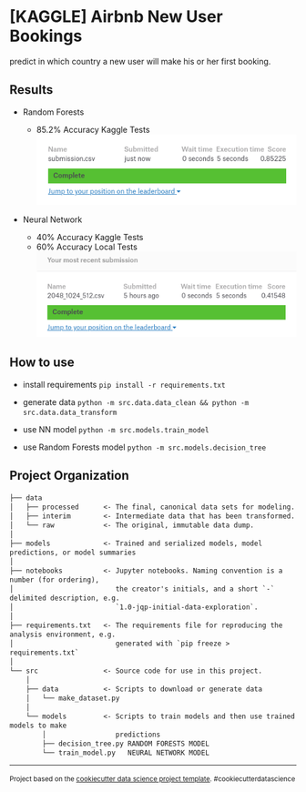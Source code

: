 [KAGGLE] Airbnb New User Bookings 
==============================

predict in which country a new user will make his or her first booking.

Results
------------
- Random Forests
    - 85.2% Accuracy Kaggle Tests
![Forest Score](./results/forest_score.png)

- Neural Network
    - 40% Accuracy Kaggle Tests
    - 60% Accuracy Local Tests
![NN Score](./results/nn_score.png)


How to use
------------
- install requirements
`pip install -r requirements.txt`

- generate data
`python -m src.data.data_clean && python -m src.data.data_transform`

- use NN model
`python -m src.models.train_model`

- use Random Forests model
`python -m src.models.decision_tree`

Project Organization
------------

    ├── data
    │   ├── processed      <- The final, canonical data sets for modeling.
    │   ├── interim        <- Intermediate data that has been transformed.
    │   └── raw            <- The original, immutable data dump.
    │
    ├── models             <- Trained and serialized models, model predictions, or model summaries
    │
    ├── notebooks          <- Jupyter notebooks. Naming convention is a number (for ordering),
    │                         the creator's initials, and a short `-` delimited description, e.g.
    │                         `1.0-jqp-initial-data-exploration`.
    │
    ├── requirements.txt   <- The requirements file for reproducing the analysis environment, e.g.
    │                         generated with `pip freeze > requirements.txt`
    │
    └── src                <- Source code for use in this project.
        │
        ├── data           <- Scripts to download or generate data
        │   └── make_dataset.py
        │
        └── models         <- Scripts to train models and then use trained models to make
            │                 predictions
            ├── decision_tree.py RANDOM FORESTS MODEL
            └── train_model.py   NEURAL NETWORK MODEL
         


--------

<p><small>Project based on the <a target="_blank" href="https://drivendata.github.io/cookiecutter-data-science/">cookiecutter data science project template</a>. #cookiecutterdatascience</small></p>
